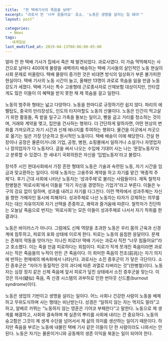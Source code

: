 ```yaml
---
title:  "한 택배기사의 죽음을 보며"
excerpt: "과로사 전 '너무 힘들어요' 호소. '노동은 생명을 살리는 일 돼야'"
layout: post"

categories:
  - News
tags:
  -세계일보
last_modified_at: 2019-04-13T08:06:00-05:00
---
```


얼마 전 한 택배 기사가 집에서 죽은 채 발견되었다. 과로사였다. 이 가슴 먹먹해지는 사건으로 날마다 400여개 물량을 새벽까지 배송하는 택배 기사들의 살인적인 노동 현실이 사회 문제로 떠올랐다. 택배 물량이 증가한 것은 비대면 방식의 일상화가 부른 불가피한 현실이다. 택배 기사의 노동 시간이 늘고, 올해만 13명이 과로로 목숨을 잃을 만큼 노동 강도가 세졌다. 택배 기사는 특수 고용형태 근로종사자로 산재보험 대상이지만, 안타깝게도 많은 이들이 이 혜택을 받지 못한 채 제 목숨을 걸고 일한다.
<br>
<br>
노동의 범주와 형태는 넓고 다양하다. 노동을 한마디로 규정하기란 쉽지 않다. 파리의 에펠탑도, 중국의 만리장성도, 인도의 타지마할도 노동의 산물이다. 노동은 인간이 먹고살기 위한 활동들, 즉 밭을 일구고 가축을 돌보는 일이고, 빵을 굽고 거리를 청소하는 것이며, 거래와 계약을 맺고, 집안을 건사하는 행위다. 더 간단하게 말하자면, 어떤 현상의 변화를 가져오려고 자기 시간과 신체 에너지를 투여하는 행위다. 물건을 이곳에서 저곳으로 옮기는 일은 가장 단순하고 원시적인 노동이다. 택배 배송이 이에 해당한다. 건설 현장이나 공장은 물론이거니와 기업, 공항, 병원, 쇼핑몰에서 일하거나 소설가나 자영업자나 장의업자가 다 노동자다. 글을 써서 나오는 수입에 기대어 사는 나는 ‘문장노동자’라고 분류할 수 있겠다. 한 새내기 국회의원은 자신을 ‘입법노동자’라고 불렀다.
<br>
<br>
장석주 시인
현대사회에서 가장 흔한 형태의 노동은 기술과 숙련된 노동, 자기 시간을 임금과 맞교환하는 일이다. 이때 노동자는 고용주와 계약을 하고 자기를 맡긴 ‘복종적 주체’다. 후기 근대 사회에 나타난 노동자는 ‘성과주체’로 불리는 사람들이다. 재독 철학자 한병철은 ‘피로사회’에서 이들을 “자기 자신을 경영하는 기업가”라고 부른다. 이들은 누구의 강요 없이 일하며, 성과를 내려고 자기를 다그친다. 이런 맥락에서 성과주체는 자신을 향한 가해자인 동시에 피해자다. 성과주체로 나선 노동자는 타자가 강제하는 의무를 지는 대신 자유의지와 자기 선택을 존중하고, 쾌락과 즐거움에 따른다. 철학자가 진단하는 오늘날 죽음으로 번지는 ‘피로사회’는 모든 이들이 성과주체로 나서서 자기 착취를 한 결과다.
<br>
<br>
노동은 바이러스가 아니다. 그럼에도 신체 역량을 초과한 노동은 우리 몸의 근육과 신경계에 침투하고, 피로의 포화 상태에 이르게 한다. 피로는 노동의 음침한 응달이다. 문제는 존재의 약동을 앗아가는 지나친 피로다! 택배 기사는 과로사 직전 “너무 힘들어요!”라고 호소했다. 이는 죽을 만큼 피로하다는 외침이다. 피로가 작게 쪼개진 죽음이라면 과로사는 작은 죽음들의 누적이 만든 큰 죽음이다. 이 희미한 죽음의 전조(前兆)는 자기 의지에 반하는 현재에의 예속화에서 나타난다. 과로사는 소진 증후군이 가 닿은 극단이다. 소진 증후군은 “자아가 동질적인 것의 과다에 따른 과열로 타버리는 것”(한병철)이다. 노동자는 심장 정지 같은 신체 죽음에 앞서 피로가 덮친 상태에서 소진 증후군을 맞는다. 이것은 의사(疑似) 죽음, 즉 신경 시스템의 과부하로 인한 번아웃 신드롬(burnout syndrome)이다.
<br>
<br>
노동은 생업의 기반이고 생명을 살리는 일이다. 어느 사회나 건강한 사람이 노동을 배제하고 무위도식하며 사는 행태는 비난받는다. 성경은 “일하지 않는 자는 먹지도 말라”고 하고, 알베르 카뮈는 “노동하지 않는 영혼은 기어코 부패한다”고 말한다. 노동으로 제 생계를 해결하고, 사회와 결속하며 제 실존의 뿌리를 사회에 내리는 건 중요하다. 노동의 숭고함은 그것이 제 생계 수단을 넘어서서 제 삶의 의미를 생산하는 일이기 때문이다. 하지만 죽음을 부르는 노동에 내몰린 택배 기사 같은 이들이 단 한 사람이라도 나와서는 안 된다. 노동은 자기는 물론이거니와 공동체의 생존 이익을 북돋는 일이 되어야 한다.
<br>
<br>